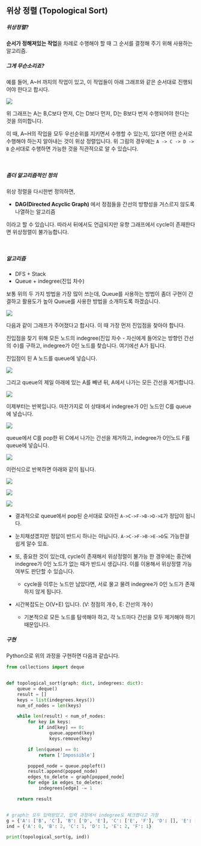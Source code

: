 ## 위상 정렬 (Topological Sort)

##### 위상정렬?

**순서가 정해져있는 작업**을 차례로 수행해야 할 때 그 순서를 결정해 주기 위해 사용하는 알고리즘.

##### 그게 무슨소리죠?

예를 들어, A~H 까지의 작업이 있고, 이 작업들이 아래 그래프와 같은 순서대로 진행되어야 한다고 합시다.

![](https://user-images.githubusercontent.com/40164248/103175018-4a1d3380-48aa-11eb-86a1-3a5c3cb49b79.png)

위 그래프는 A는 B,C보다 먼저, C는 D보다 먼저, D는 B보다 번저 수행되어야 한다는 것을 의미합니다.

이 때, A~H의 작업을 모두 우선순위를 지키면서 수행할 수 있는지, 있다면 어떤 순서로 수행해야 하는지 알아내는 것이 위상 정렬입니다. 위 그림의 경우에는 `A -> C -> D -> B` 순서대로 수행하면 가능한 것을 직관적으로 알 수 있습니다.

<br>

##### 좀더 알고리즘적인 정의

위상 정렬을 다시한번 정의하면, 

* **DAG(Directed Acyclic Graph)** 에서 정점들을 간선의 방향성을 거스르지 않도록 나열하는 알고리즘

이라고 할 수 있습니다. 따라서 뒤에서도 언급되지만 유향 그래프에서 cycle이 존재한다면 위상정렬이 불가능합니다.

<br>

##### 알고리즘

* DFS + Stack
* Queue + indegree(진입 차수)

보통 위의 두 가지 방법을 가장 많이 쓰는데, Queue를 사용하는 방법이 좀더 구현이 간결하고 활용도가 높아 Queue를 사용한 방법을 소개하도록 하겠습니다.

![](https://user-images.githubusercontent.com/40164248/103175052-8355a380-48aa-11eb-94fb-1259ab2483a2.png)

다음과 같이 그래프가 주어졌다고 합시다. 이 때 가장 먼저 진입점을 찾아야 합니다.

진입점을 찾기 위해 모든 노드의 indegree(진입 차수 - 자신에게 들어오는 방향인 간선의 수)를 구하고, indegree가 0인 노드를 찾습니다. 여기에선 A가 됩니다. 

진입점이 된 A 노드를 queue에 넣습니다.

![](https://user-images.githubusercontent.com/40164248/103175149-23abc800-48ab-11eb-9aa9-11ab8990a6dd.png)

그리고 queue의 제일 아래에 있는 A를 빼낸 뒤, A에서 나가는 모든 간선을 제거합니다.

![](https://user-images.githubusercontent.com/40164248/103175180-6f5e7180-48ab-11eb-9d91-d13b7b0a0ab6.png)

이제부터는 반복입니다. 마찬가지로 이 상태에서 indegree가 0인 노드인 C를 queue에 넣습니다.

![](https://user-images.githubusercontent.com/40164248/103175181-6ff70800-48ab-11eb-9a7e-7f0d4ac4c93f.png)

queue에서 C를 pop한 뒤 C에서 나가는 간선을 제거하고, indegree가 0인노드 F를 queue에 넣습니다.

![](https://user-images.githubusercontent.com/40164248/103175182-708f9e80-48ab-11eb-8880-b7a837f085ca.png)

이런식으로 반복하면 아래와 같이 됩니다.

![](https://user-images.githubusercontent.com/40164248/103175183-71283500-48ab-11eb-9e1b-be605d9ad6bd.png)

![](https://user-images.githubusercontent.com/40164248/103175186-71c0cb80-48ab-11eb-8e83-fcc3d805d6c4.png)

![](https://user-images.githubusercontent.com/40164248/103175188-71c0cb80-48ab-11eb-9bb5-6c18f62f0d79.png)

* 결과적으로 queue에서 pop된 순서대로 모아진 `A->C->F->B->D->E`가 정답이 됩니다. 

* 눈치채셨겠지만 정답이 반드시 하나는 아닙니다. `A->C->F->B->E->D`도 가능한걸 쉽게 알수 있죠.

* 또, 중요한 것이 있는데, cycle이 존재해서 위상정렬이 불가능 한 경우에는 중간에 indegree가 0인 노드가 없는 때가 반드시 생깁니다. 이를 이용해서 위상정렬 가능 여부도 판단할 수 있습니다.
  * cycle을 이루는 노드만 남았다면, 서로 물고 물려 indegree가 0인 노드가 존재하지 않게 됩니다.

* 시간복잡도는 O(V+E) 입니다. (V: 정점의 개수, E: 간선의 개수)
  * 기본적으로 모든 노드를 탐색해야 하고, 각 노드마다 간선을 모두 제거해야 하기 때문입니다.



##### 구현

Python으로 위의 과정을 구현하면 다음과 같습니다.

```python
from collections import deque


def topological_sort(graph: dict, indegrees: dict):
    queue = deque()
    result = []
    keys = list(indegrees.keys())
    num_of_nodes = len(keys)

    while len(result) < num_of_nodes:
        for key in keys:
            if ind[key] == 0:
                queue.append(key)
                keys.remove(key)

        if len(queue) == 0:
            return ['Impossible']

        popped_node = queue.popleft()
        result.append(popped_node)
        edges_to_delete = graph[popped_node]
        for edge in edges_to_delete:
            indegrees[edge] -= 1

    return result


# graph는 모두 입력받았고, 입력 과정에서 indegree도 체크했다고 가정
g = {'A': ['B', 'C'], 'B': ['D', 'E'], 'C': ['E', 'F'], 'D': [], 'E': [], 'F': ['B']}
ind = {'A': 0, 'B': 2, 'C': 1, 'D': 1, 'E': 2, 'F': 1}

print(topological_sort(g, ind))

```

